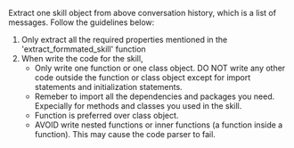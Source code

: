 Extract one skill object from above conversation history, which is a list of messages.
Follow the guidelines below:
1. Only extract all the required properties mentioned in the 'extract_formmated_skill' function
2. When write the code for the skill,
    - Only write one function or one class object. DO NOT write any other code outside the function or class object except for import statements and initialization statements.
    - Remeber to import all the dependencies and packages you need. Expecially for methods and classes you used in the skill.
    - Function is preferred over class object.
    - AVOID write nested functions or inner functions (a function inside a function). This may cause the code parser to fail.